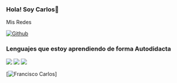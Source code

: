 ### Hola! Soy Carlos🫡​


Mis Redes 

[![Github](https://img.shields.io/badge/GitHub-100000?style=for-the-badge&logo=github&logoColor=white)](https://github.com/franciscochavesbarbosa)



### Lenguajes que estoy aprendiendo de forma Autodidacta
<div>
<img src="https://img.shields.io/badge/HTML-239120?style=for-the-badge&logo=html5&logoColor=white"> 
<img src="https://img.shields.io/badge/CSS-239120?&style=for-the-badge&logo=css3&logoColor=white">
<img src="https://img.shields.io/badge/JavaScript-F7DF1E?style=for-the-badge&logo=javascript&logoColor=black">

</div>


[![Francisco Carlos](https://github-readme-stats.vercel.app/api?username=franciscochavesbarbosa&show_icons=true&theme=dark#gh-dark-mode-only)]
